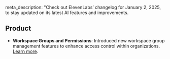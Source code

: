meta_description: "Check out ElevenLabs’ changelog for January 2, 2025, to stay updated on its latest AI features and improvements.

## Product

- **Workspace Groups and Permissions**: Introduced new workspace group management features to enhance access control within organizations. [Learn more](https://elevenlabs.io/blog/workspace-groups-and-permissions).
